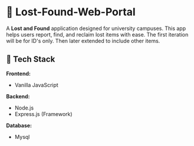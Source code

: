 # 🧭 Lost-Found-Web-Portal

A **Lost and Found** application designed for university campuses. This app helps users report, find, and reclaim lost items with ease. The first iteration will be for ID's only. Then later extended to include other items.

## 🔧 Tech Stack

**Frontend:**

- Vanilla JavaScript

**Backend:**

- Node.js
- Express.js (Framework)

**Database:**

- Mysql



